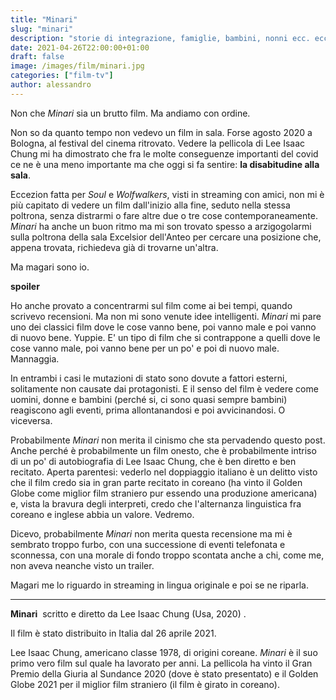 ```yaml
---
title: "Minari"
slug: "minari"
description: "storie di integrazione, famiglie, bambini, nonni ecc. ecc."
date: 2021-04-26T22:00:00+01:00
draft: false
image: /images/film/minari.jpg
categories: ["film-tv"]
author: alessandro
---
```


Non che _Minari_ sia un brutto film. Ma andiamo con ordine.

Non so da quanto tempo non vedevo un film in sala. Forse agosto 2020 a Bologna, al festival del cinema ritrovato. Vedere la pellicola di Lee Isaac Chung mi ha dimostrato che fra le molte conseguenze importanti del covid ce ne è una meno importante ma che oggi si fa sentire: **la disabitudine alla sala**.

Eccezion fatta per _Soul_ e _Wolfwalkers_, visti in streaming con amici, non mi è più capitato di vedere un film dall'inizio alla fine, seduto nella stessa poltrona, senza distrarmi o fare altre due o tre cose contemporaneamente.
_Minari_ ha anche un buon ritmo ma mi son trovato spesso a arzigogolarmi sulla poltrona della sala Excelsior dell'Anteo per cercare una posizione che, appena trovata, richiedeva già di trovarne un'altra.

Ma magari sono io.

**spoiler**

Ho anche provato a concentrarmi sul film come ai bei tempi, quando scrivevo recensioni. Ma non mi sono venute idee intelligenti. _Minari_ mi pare uno dei classici film dove le cose vanno bene, poi vanno male e poi vanno di nuovo bene. Yuppie.
E' un tipo di film che si contrappone a quelli dove le cose vanno male, poi vanno bene per un po' e poi di nuovo male. Mannaggia.

In entrambi i casi le mutazioni di stato sono dovute a fattori esterni, solitamente non causate dai protagonisti. E il senso del film è vedere come uomini, donne e bambini (perché si, ci sono quasi sempre bambini) reagiscono agli eventi, prima allontanandosi e poi avvicinandosi. O viceversa.

Probabilmente _Minari_ non merita il cinismo che sta pervadendo questo post. Anche perché è probabilmente un film onesto, che è probabilmente intriso di un po' di autobiografia di Lee Isaac Chung, che è ben diretto e ben recitato. Aperta parentesi: vederlo nel doppiaggio italiano è un delitto visto che il film credo sia in gran parte recitato in coreano (ha vinto il Golden Globe come miglior film straniero pur essendo una produzione americana) e, vista la bravura degli interpreti, credo che l'alternanza linguistica fra coreano e inglese abbia un valore. Vedremo.

Dicevo, probabilmente _Minari_ non merita questa recensione ma mi è sembrato troppo furbo, con una successione di eventi telefonata e sconnessa, con una morale di fondo troppo scontata anche a chi, come me, non aveva neanche visto un trailer.

Magari me lo riguardo in streaming in lingua originale e poi se ne riparla.

- - -
**Minari**  scritto e diretto da Lee Isaac Chung (Usa, 2020) .

Il film è stato distribuito in Italia dal 26 aprile 2021.

Lee Isaac Chung, americano classe 1978, di origini coreane. _Minari_ è il suo primo vero film sul quale ha lavorato per anni. La pellicola ha vinto il Gran Premio della Giuria al Sundance 2020 (dove è stato presentato) e il Golden Globe 2021 per il miglior film straniero (il film è girato in coreano).
